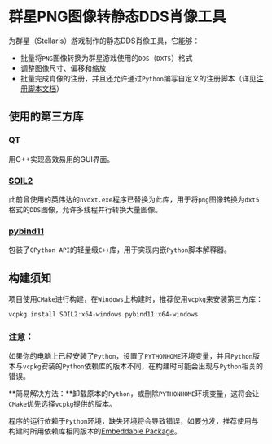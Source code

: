 # 群星PNG图像转静态DDS肖像工具

 为群星（Stellaris）游戏制作的静态DDS肖像工具，它能够：

+ 批量将`PNG`图像转换为群星游戏使用的`DDS`（`DXT5`）格式
+ 调整图像尺寸、偏移和缩放
+ 批量完成肖像的注册，并且还允许通过`Python`编写自定义的注册脚本（详见[注册脚本文档](./PngPortrait2DDS/scripts/Documentation.md)）



## 使用的第三方库

### QT

用C++实现高效易用的GUI界面。

### [SOIL2](https://github.com/SpartanJ/SOIL2)

此前曾使用的英伟达的`nvdxt.exe`程序已替换为此库，用于将`png`图像转换为`dxt5`格式的`DDS`图像，允许多线程并行转换大量图像。

### [pybind11](https://github.com/pybind/pybind11)

包装了`CPython API`的轻量级`C++`库，用于实现内嵌`Python`脚本解释器。



## 构建须知

项目使用`CMake`进行构建，在`Windows`上构建时，推荐使用`vcpkg`来安装第三方库：

```powershell
vcpkg install SOIL2:x64-windows pybind11:x64-windows
```

### 注意：

如果你的电脑上已经安装了`Python`，设置了`PYTHONHOME`环境变量，并且`Python`版本与`vcpkg`安装的`Python`依赖库的版本不同，在构建时可能会出现与`Python`相关的错误。

**简易解决方法：**卸载原本的`Python`，或删除`PYTHONHOME`环境变量，这将会让`CMake`优先选择`vcpkg`提供的版本。

程序的运行依赖于`Python`环境，缺失环境将会导致错误，如要分发，推荐使用与构建时所用依赖库相同版本的[Embeddable Package](https://www.python.org/downloads/windows/)。





